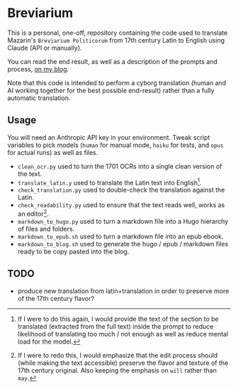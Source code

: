 # Breviarium

This is a personal, one-off, repository containing the code used to translate Mazarin's `Breviarium Politicorum` from 17th century Latin to English using Claude (API or manually).

You can read the end result, as well as a description of the prompts and process, [on my blog](https://nestordemeure.github.io/writing/translations/breviarum_politicorum).

Note that this code is intended to perform a cyborg translation (human and AI working together for the best possible end-result) rather than a fully automatic translation.

## Usage

You will need an Anthropic API key in your environment.
Tweak script variables to pick models (`human` for manual mode, `haiku` for tests, and `opus` for actual runs) as well as files.

* `clean_ocr.py` used to turn the 1701 OCRs into a single clean version of the text.
* `translate_latin.y` used to translate the Latin text into English[^improvement].
* `check_translation.py` used to double-check the translation against the Latin.
* `check_readability.py` used to ensure that the text reads well, works as an editor[^edit].
* `markdown_to_hugo.py` used to turn a markdown file into a Hugo hierarchy of files and folders.
* `markdown_to_epub.sh` used to turn a markdown file into an epub ebook.
* `markdown_to_blog.sh` used to generate the hugo / epub / markdown files ready to be copy pasted into the blog.

[^improvement]: If I were to do this again, I would provide the text of the section to be translated (extracted from the full text) inside the prompt to reduce likelihood of translating too much / not enough as well as reduce mental load for the model.

[^edit]: If I were to redo this, I would emphasize that the edit process should (while making the text accessible) preserve the flavor and texture of the 17th century original. Also keeping the emphasis on `will` rather than `may`.

## TODO

* produce new translation from latin+translation in order to preserve more of the 17th century flavor?
